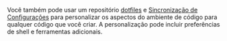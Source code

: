 Você também pode usar um repositório [dotfiles](https://dotfiles.github.io/tutorials/) e [Sincronização de Configurações](https://code.visualstudio.com/docs/editor/settings-sync) para personalizar os aspectos do ambiente de código para qualquer código que você criar. A personalização pode incluir preferências de shell e ferramentas adicionais.

